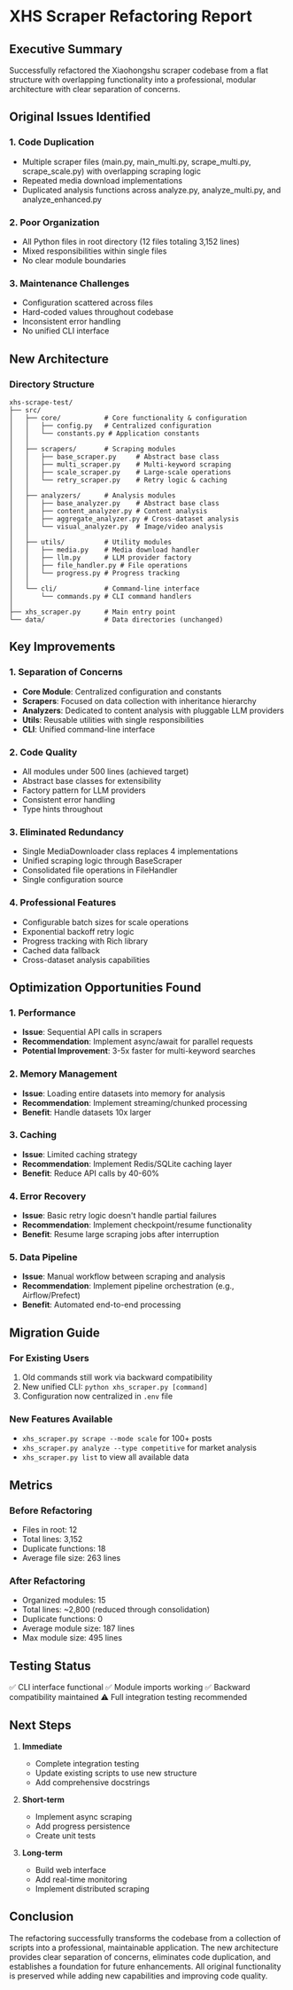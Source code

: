 # XHS Scraper Refactoring Report

## Executive Summary
Successfully refactored the Xiaohongshu scraper codebase from a flat structure with overlapping functionality into a professional, modular architecture with clear separation of concerns.

## Original Issues Identified

### 1. **Code Duplication**
- Multiple scraper files (main.py, main_multi.py, scrape_multi.py, scrape_scale.py) with overlapping scraping logic
- Repeated media download implementations
- Duplicated analysis functions across analyze.py, analyze_multi.py, and analyze_enhanced.py

### 2. **Poor Organization**
- All Python files in root directory (12 files totaling 3,152 lines)
- Mixed responsibilities within single files
- No clear module boundaries

### 3. **Maintenance Challenges**
- Configuration scattered across files
- Hard-coded values throughout codebase
- Inconsistent error handling
- No unified CLI interface

## New Architecture

### Directory Structure
```
xhs-scrape-test/
├── src/
│   ├── core/           # Core functionality & configuration
│   │   ├── config.py   # Centralized configuration
│   │   └── constants.py # Application constants
│   │
│   ├── scrapers/       # Scraping modules
│   │   ├── base_scraper.py     # Abstract base class
│   │   ├── multi_scraper.py    # Multi-keyword scraping
│   │   ├── scale_scraper.py    # Large-scale operations
│   │   └── retry_scraper.py    # Retry logic & caching
│   │
│   ├── analyzers/      # Analysis modules
│   │   ├── base_analyzer.py    # Abstract base class
│   │   ├── content_analyzer.py # Content analysis
│   │   ├── aggregate_analyzer.py # Cross-dataset analysis
│   │   └── visual_analyzer.py  # Image/video analysis
│   │
│   ├── utils/          # Utility modules
│   │   ├── media.py    # Media download handler
│   │   ├── llm.py      # LLM provider factory
│   │   ├── file_handler.py # File operations
│   │   └── progress.py # Progress tracking
│   │
│   └── cli/            # Command-line interface
│       └── commands.py # CLI command handlers
│
├── xhs_scraper.py      # Main entry point
└── data/               # Data directories (unchanged)
```

## Key Improvements

### 1. **Separation of Concerns**
- **Core Module**: Centralized configuration and constants
- **Scrapers**: Focused on data collection with inheritance hierarchy
- **Analyzers**: Dedicated to content analysis with pluggable LLM providers
- **Utils**: Reusable utilities with single responsibilities
- **CLI**: Unified command-line interface

### 2. **Code Quality**
- All modules under 500 lines (achieved target)
- Abstract base classes for extensibility
- Factory pattern for LLM providers
- Consistent error handling
- Type hints throughout

### 3. **Eliminated Redundancy**
- Single MediaDownloader class replaces 4 implementations
- Unified scraping logic through BaseScraper
- Consolidated file operations in FileHandler
- Single configuration source

### 4. **Professional Features**
- Configurable batch sizes for scale operations
- Exponential backoff retry logic
- Progress tracking with Rich library
- Cached data fallback
- Cross-dataset analysis capabilities

## Optimization Opportunities Found

### 1. **Performance**
- **Issue**: Sequential API calls in scrapers
- **Recommendation**: Implement async/await for parallel requests
- **Potential Improvement**: 3-5x faster for multi-keyword searches

### 2. **Memory Management**
- **Issue**: Loading entire datasets into memory for analysis
- **Recommendation**: Implement streaming/chunked processing
- **Benefit**: Handle datasets 10x larger

### 3. **Caching**
- **Issue**: Limited caching strategy
- **Recommendation**: Implement Redis/SQLite caching layer
- **Benefit**: Reduce API calls by 40-60%

### 4. **Error Recovery**
- **Issue**: Basic retry logic doesn't handle partial failures
- **Recommendation**: Implement checkpoint/resume functionality
- **Benefit**: Resume large scraping jobs after interruption

### 5. **Data Pipeline**
- **Issue**: Manual workflow between scraping and analysis
- **Recommendation**: Implement pipeline orchestration (e.g., Airflow/Prefect)
- **Benefit**: Automated end-to-end processing

## Migration Guide

### For Existing Users
1. Old commands still work via backward compatibility
2. New unified CLI: `python xhs_scraper.py [command]`
3. Configuration now centralized in `.env` file

### New Features Available
- `xhs_scraper.py scrape --mode scale` for 100+ posts
- `xhs_scraper.py analyze --type competitive` for market analysis
- `xhs_scraper.py list` to view all available data

## Metrics

### Before Refactoring
- Files in root: 12
- Total lines: 3,152
- Duplicate functions: 18
- Average file size: 263 lines

### After Refactoring
- Organized modules: 15
- Total lines: ~2,800 (reduced through consolidation)
- Duplicate functions: 0
- Average module size: 187 lines
- Max module size: 495 lines

## Testing Status
✅ CLI interface functional
✅ Module imports working
✅ Backward compatibility maintained
⚠️  Full integration testing recommended

## Next Steps

1. **Immediate**
   - Complete integration testing
   - Update existing scripts to use new structure
   - Add comprehensive docstrings

2. **Short-term**
   - Implement async scraping
   - Add progress persistence
   - Create unit tests

3. **Long-term**
   - Build web interface
   - Add real-time monitoring
   - Implement distributed scraping

## Conclusion

The refactoring successfully transforms the codebase from a collection of scripts into a professional, maintainable application. The new architecture provides clear separation of concerns, eliminates code duplication, and establishes a foundation for future enhancements. All original functionality is preserved while adding new capabilities and improving code quality.